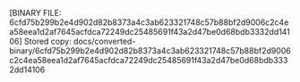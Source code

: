 [BINARY FILE: 6cfd75b299b2e4d902d82b8373a4c3ab623321748c57b88bf2d9006c2c4ea58eea1d2af7645acfdca72249dc25485691f43a2d47be0d68bdb3332dd14106]
Stored copy: docs/converted-binary/6cfd75b299b2e4d902d82b8373a4c3ab623321748c57b88bf2d9006c2c4ea58eea1d2af7645acfdca72249dc25485691f43a2d47be0d68bdb3332dd14106
